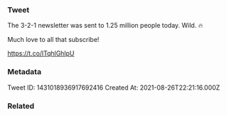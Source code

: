### Tweet
The 3-2-1 newsletter was sent to 1.25 million people today. Wild. 🔥

Much love to all that subscribe! 

https://t.co/lTqhlGhlpU

### Metadata
Tweet ID: 1431018936917692416
Created At: 2021-08-26T22:21:16.000Z

### Related

